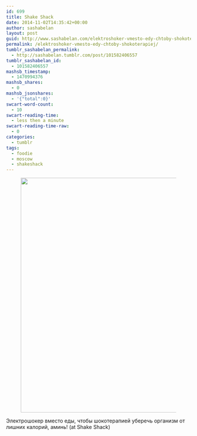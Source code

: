 ```yaml
---
id: 699
title: Shake Shack
date: 2014-11-02T14:35:42+00:00
author: sashabelan
layout: post
guid: http://www.sashabelan.com/elektroshoker-vmesto-edy-chtoby-shokoterapiej/
permalink: /elektroshoker-vmesto-edy-chtoby-shokoterapiej/
tumblr_sashabelan_permalink:
  - http://sashabelan.tumblr.com/post/101582406557
tumblr_sashabelan_id:
  - 101582406557
mashsb_timestamp:
  - 1470994376
mashsb_shares:
  - 0
mashsb_jsonshares:
  - '{"total":0}'
swcart-word-count:
  - 10
swcart-reading-time:
  - less then a minute
swcart-reading-time-raw:
  - 0
categories:
  - tumblr
tags:
  - foodie
  - moscow
  - shakeshack
---
```

<div id='gallery-661' class='gallery galleryid-699 gallery-columns-1 gallery-size-full'>
  <figure class='gallery-item'> 
  
  <div class='gallery-icon landscape'>
    <img width="640" height="640" src="http://www.sashabelan.ru/wp-content/uploads/2014/11/tumblr_nef1viAeuB1qarj97o1_1280.jpg" class="attachment-full size-full" alt="" srcset="http://www.sashabelan.ru/wp-content/uploads/2014/11/tumblr_nef1viAeuB1qarj97o1_1280.jpg 640w, http://www.sashabelan.ru/wp-content/uploads/2014/11/tumblr_nef1viAeuB1qarj97o1_1280-150x150.jpg 150w, http://www.sashabelan.ru/wp-content/uploads/2014/11/tumblr_nef1viAeuB1qarj97o1_1280-300x300.jpg 300w, http://www.sashabelan.ru/wp-content/uploads/2014/11/tumblr_nef1viAeuB1qarj97o1_1280-230x230.jpg 230w, http://www.sashabelan.ru/wp-content/uploads/2014/11/tumblr_nef1viAeuB1qarj97o1_1280-350x350.jpg 350w" sizes="(max-width: 640px) 100vw, 640px" />
  </div></figure>
</div>

Электрошокер вместо еды, чтобы шокотерапией уберечь организм от лишних калорий, аминь! (at Shake Shack)